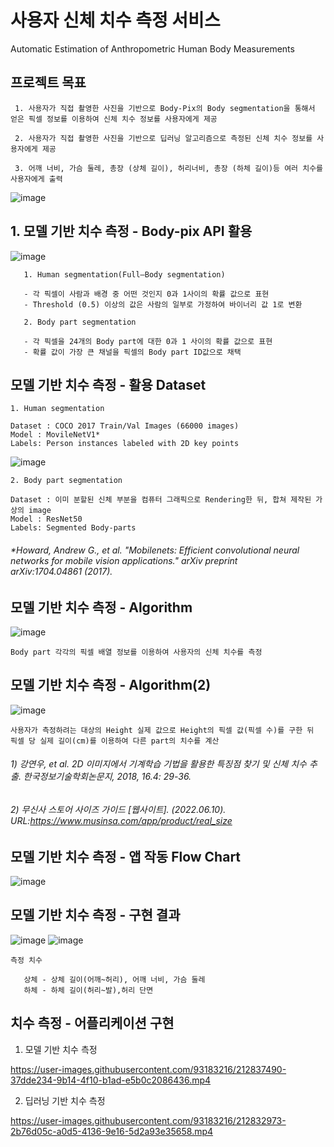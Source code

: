 # 사용자 신체 치수 측정 서비스
   
   Automatic Estimation of Anthropometric Human Body Measurements
   
## 프로젝트 목표

     1. 사용자가 직접 촬영한 사진을 기반으로 Body-Pix의 Body segmentation을 통해서 얻은 픽셀 정보를 이용하여 신체 치수 정보를 사용자에게 제공
     
     2. 사용자가 직접 촬영한 사진을 기반으로 딥러닝 알고리즘으로 측정된 신체 치수 정보를 사용자에게 제공
     
     3. 어깨 너비, 가슴 둘레, 총장 (상체 길이), 허리너비, 총장 (하체 길이)등 여러 치수를 사용자에게 출력
     

![image](https://user-images.githubusercontent.com/93183216/212838042-69b17bad-2b12-4ac5-8bc2-0bb73165626f.png)


## 1. 모델 기반 치수 측정 - Body-pix API 활용
![image](https://user-images.githubusercontent.com/93183216/212838245-a5f90809-7172-4207-8b64-5826488d9aff.png)
```
   1. Human segmentation(Full–Body segmentation)
   
   - 각 픽셀이 사람과 배경 중 어떤 것인지 0과 1사이의 확률 값으로 표현
   - Threshold (0.5) 이상의 값은 사람의 일부로 가정하여 바이너리 값 1로 변환
   
   2. Body part segmentation
   
   - 각 픽셀을 24개의 Body part에 대한 0과 1 사이의 확률 값으로 표현
   - 확률 값이 가장 큰 채널을 픽셀의 Body part ID값으로 채택  
```
## 모델 기반 치수 측정 - 활용 Dataset
```
1. Human segmentation

Dataset : COCO 2017 Train/Val Images (66000 images)
Model : MovileNetV1*
Labels: Person instances labeled with 2D key points
```
![image](https://user-images.githubusercontent.com/93183216/212838926-59a02102-d97a-4392-9a42-b5c19691b2c2.png)

```
2. Body part segmentation

Dataset : 이미 분할된 신체 부분을 컴퓨터 그래픽으로 Rendering한 뒤, 합쳐 제작된 가상의 image
Model : ResNet50
Labels: Segmented Body-parts
```
###### *Howard, Andrew G., et al. "Mobilenets: Efficient convolutional neural networks for mobile vision applications." arXiv preprint arXiv:1704.04861 (2017).

## 모델 기반 치수 측정 - Algorithm

![image](https://user-images.githubusercontent.com/93183216/212843178-3f15de45-2b4b-4ff3-9c16-0ff6d648a203.png)
```
Body part 각각의 픽셀 배열 정보를 이용하여 사용자의 신체 치수를 측정 
```
## 모델 기반 치수 측정 - Algorithm(2)
![image](https://user-images.githubusercontent.com/93183216/212843348-3dd619da-d253-47db-becc-56515eebd9e7.png)
```
사용자가 측정하려는 대상의 Height 실제 값으로 Height의 픽셀 값(픽셀 수)를 구한 뒤 
픽셀 당 실제 길이(cm)를 이용하여 다른 part의 치수를 계산
```
###### 1) 강연우, et al. 2D 이미지에서 기계학습 기법을 활용한 특징점 찾기 및 신체 치수 추출. 한국정보기술학회논문지, 2018, 16.4: 29-36.
###### 2) 무신사 스토어 사이즈 가이드 [웹사이트]. (2022.06.10). URL:https://www.musinsa.com/app/product/real_size

## 모델 기반 치수 측정 - 앱 작동 Flow Chart
![image](https://user-images.githubusercontent.com/93183216/212844503-097bd579-6f10-4c92-9b78-aef9320aaa5c.png)

## 모델 기반 치수 측정 -  구현 결과

![image](https://user-images.githubusercontent.com/93183216/212844742-69c7755e-c327-45a0-ac28-4d8b6f1bdac1.png)
![image](https://user-images.githubusercontent.com/93183216/212845011-5214b5ca-03a6-40bb-9975-e0fa6051696b.png)

```
측정 치수

   상체 - 상체 길이(어깨~허리), 어깨 너비, 가슴 둘레
   하체 - 하체 길이(허리~발),허리 단면
```

## 치수 측정 - 어플리케이션 구현

1. 모델 기반 치수 측정

https://user-images.githubusercontent.com/93183216/212837490-37dde234-9b14-4f10-b1ad-e5b0c2086436.mp4

2. 딥러닝 기반 치수 측정

https://user-images.githubusercontent.com/93183216/212832973-2b76d05c-a0d5-4136-9e16-5d2a93e35658.mp4

